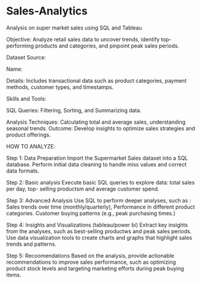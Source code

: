 # Sales-Analytics
Analysis on super market sales using SQL and Tableau

Objective: Analyze retail sales data to uncover trends, identify top-performing products and categories, and pinpoint peak sales periods.

Dataset Source:

Name:

Details: Includes transactional data such as product categories, payment methods, customer types, and timestamps.

Skills and Tools:

SQL Queries: Filtering, Sorting, and Summarizing data.

Analysis Techniques: Calculating total and average sales, understanding seasonal trends. Outcome: Develop insights to optimize sales strategies and product offerings.


HOW TO ANALYZE:

Step 1: Data Preparation Import the Supermarket Sales dataset into a SQL database. Perform initial data cleaning to handle miss values and correct data formats.

Step 2: Basic analysis Execute basic SQL queries to explore data: total sales per day, top- selling productsm and average customer spend.

Step 3: Advanced Analysis Use SQL to perform deeper analyses, such as : Sales trends over time (monthly/quarterly), Performance in different product categories. Customer buying patterns (e.g., peak purchasing times.)

Step 4: Insights and Visualizations (tableau/power bi) Extract key insights from the analyses, such as best-selling productws and peak sales periods. Use data visualization tools to create charts and graphs that highlight sales trends and patterns.

Step 5: Recoomendations Based on the analysis, provide actionable recommendations to improve sales performance, such as optimizing product stock levels and targeting marketing efforts during peak buying items.
